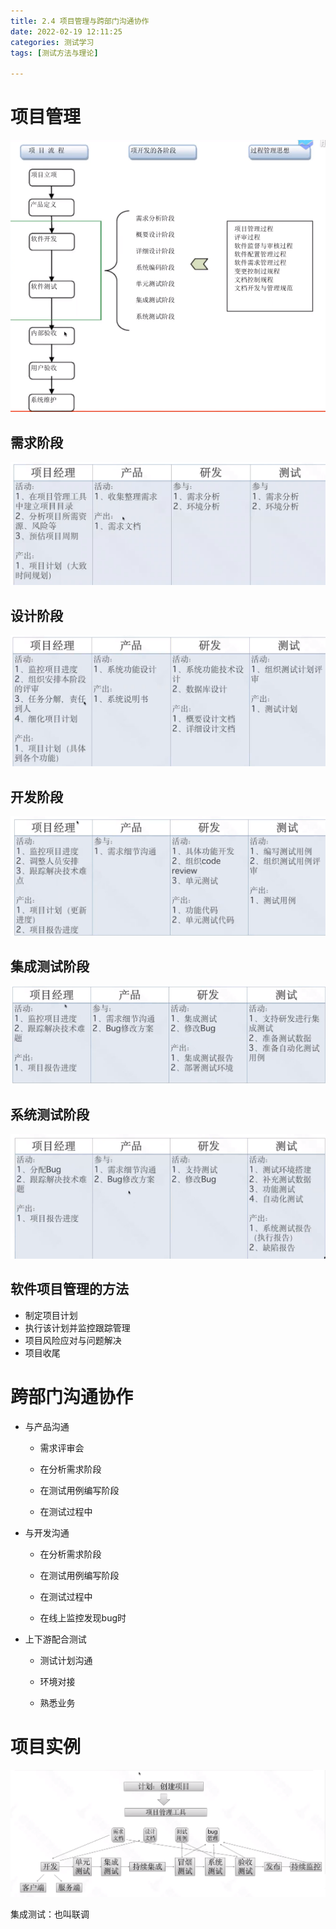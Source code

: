 ```yaml
---
title: 2.4 项目管理与跨部门沟通协作
date: 2022-02-19 12:11:25
categories: 测试学习
tags: [测试方法与理论]

---
```


# 项目管理

<img src="2-4-项目管理与跨部门沟通协作/image-20220213221807348.png" alt="image-20220213221807348" style="zoom:67%;" />

## 需求阶段

<img src="2-4-项目管理与跨部门沟通协作/image-20220213221815362.png" alt="image-20220213221815362" style="zoom: 50%;" />

## 设计阶段

<img src="2-4-项目管理与跨部门沟通协作/image-20220213221833477.png" alt="image-20220213221833477" style="zoom:50%;" />

## 开发阶段

<img src="2-4-项目管理与跨部门沟通协作/image-20220213221847044.png" alt="image-20220213221847044" style="zoom:50%;" />

## 集成测试阶段

<img src="2-4-项目管理与跨部门沟通协作/image-20220213221859237.png" alt="image-20220213221859237" style="zoom:50%;" />

## 系统测试阶段

<img src="2-4-项目管理与跨部门沟通协作/image-20220213221914747.png" alt="image-20220213221914747" style="zoom:50%;" />

## 软件项目管理的方法

- 制定项目计划
- 执行该计划并监控跟踪管理
- 项目风险应对与问题解决
- 项目收尾

# 跨部门沟通协作

- 与产品沟通

    - 需求评审会

    - 在分析需求阶段

    - 在测试用例编写阶段

    - 在测试过程中

- 与开发沟通

    - 在分析需求阶段

    - 在测试用例编写阶段

    - 在测试过程中

    - 在线上监控发现bug时

- 上下游配合测试

    - 测试计划沟通

    - 环境对接

    - 熟悉业务

# 项目实例

<img src="2-4-项目管理与跨部门沟通协作/image-20220213222119994.png" alt="image-20220213222119994" style="zoom:50%;" />

集成测试：也叫联调
